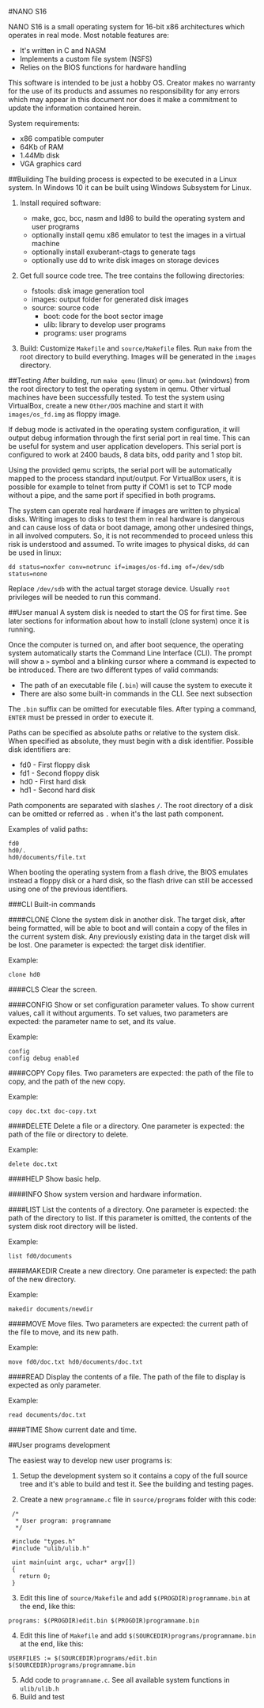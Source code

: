 #NANO S16

NANO S16 is a small operating system for 16-bit x86 architectures which operates in real mode. Most notable features are:
* It's written in C and NASM
* Implements a custom file system (NSFS)
* Relies on the BIOS functions for hardware handling

This software is intended to be just a hobby OS. Creator makes no warranty for the use of its products and assumes no responsibility for any errors which may appear in this document nor does it make a commitment to update the information contained herein.

System requirements:
* x86 compatible computer
* 64Kb of RAM
* 1.44Mb disk
* VGA graphics card

##Building
The building process is expected to be executed in a Linux system. In Windows 10 it can be built using Windows Subsystem for Linux.

1. Install required software:
    * make, gcc, bcc, nasm and ld86 to build the operating system and user programs
    * optionally install qemu x86 emulator to test the images in a virtual machine
    * optionally install exuberant-ctags to generate tags
    * optionally use dd to write disk images on storage devices

2. Get full source code tree. The tree contains the following directories:
    * fstools: disk image generation tool
    * images: output folder for generated disk images
    * source: source code
        * boot: code for the boot sector image
        * ulib: library to develop user programs
        * programs: user programs

3. Build: Customize `Makefile` and `source/Makefile` files. Run `make` from the root directory to build everything. Images will be generated in the `images` directory.

##Testing
After building, run `make qemu` (linux) or `qemu.bat` (windows) from the root directory to test the operating system in qemu. Other virtual machines have been successfully tested. To test the system using VirtualBox, create a new `Other/DOS` machine and start it with `images/os_fd.img` as floppy image.

If debug mode is activated in the operating system configuration, it will output debug information through the first serial port in real time. This can be useful for system and user application developers. This serial port is configured to work at 2400 bauds, 8 data bits, odd parity and 1 stop bit.

Using the provided qemu scripts, the serial port will be automatically mapped to the process standard input/output. For VirtualBox users, it is possible for example to telnet from putty if COM1 is set to TCP mode without a pipe, and the same port if specified in both programs.

The system can operate real hardware if images are written to physical disks. Writing images to disks to test them in real hardware is dangerous and can cause loss of data or boot damage, among other undesired things, in all involved computers. So, it is not recommended to proceed unless this risk is understood and assumed. To write images to physical disks, `dd` can be used in linux:
```
dd status=noxfer conv=notrunc if=images/os-fd.img of=/dev/sdb status=none
```
Replace `/dev/sdb` with the actual target storage device. Usually `root` privileges will be needed to run this command.

##User manual
A system disk is needed to start the OS for first time. See later sections for information about how to install (clone system) once it is running.

Once the computer is turned on, and after boot sequence, the operating system automatically starts the Command Line Interface (CLI). The prompt will show a `>` symbol and a blinking cursor where a command is expected to be introduced. There are two different types of valid commands:
* The path of an executable file (`.bin`) will cause the system to execute it
* There are also some built-in commands in the CLI. See next subsection

The `.bin` suffix can be omitted for executable files. After typing a command, `ENTER` must be pressed in order to execute it.

Paths can be specified as absolute paths or relative to the system disk. When specified as absolute, they must begin with a disk identifier. Possible disk identifiers are:
* fd0 - First floppy disk
* fd1 - Second floppy disk
* hd0 - First hard disk
* hd1 - Second hard disk

Path components are separated with slashes `/`. The root directory of a disk can be omitted or referred as `.` when it's the last path component.

Examples of valid paths:
```
fd0
hd0/.
hd0/documents/file.txt
```

When booting the operating system from a flash drive, the BIOS emulates instead a floppy disk or a hard disk, so the flash drive can still be accessed using one of the previous identifiers.

###CLI Built-in commands

####CLONE
Clone the system disk in another disk. The target disk, after being formatted, will be able to boot and will contain a copy of the files in the current system disk. Any previously existing data in the target disk will be lost. One parameter is expected: the target disk identifier.

Example:
```
clone hd0
```

####CLS
Clear the screen.

####CONFIG
Show or set configuration parameter values. To show current values, call it without arguments. To set values, two parameters are expected: the parameter name to set, and its value.

Example:
```
config
config debug enabled
```

####COPY
Copy files. Two parameters are expected: the path of the file to copy, and the path of the new copy.

Example:
```
copy doc.txt doc-copy.txt
```

####DELETE
Delete a file or a directory. One parameter is expected: the path of the file or directory to delete.

Example:
```
delete doc.txt
```

####HELP
Show basic help.

####INFO
Show system version and hardware information.

####LIST
List the contents of a directory. One parameter is expected: the path of the directory to list. If this parameter is omitted, the contents of the system disk root directory will be listed.

Example:
```
list fd0/documents
```

####MAKEDIR
Create a new directory. One parameter is expected: the path of the new directory.

Example:
```
makedir documents/newdir
```

####MOVE
Move files. Two parameters are expected: the current path of the file to move, and its new path.

Example:
```
move fd0/doc.txt hd0/documents/doc.txt
```

####READ
Display the contents of a file. The path of the file to display is expected as only parameter.

Example:
```
read documents/doc.txt
```

####TIME
Show current date and time.


##User programs development

The easiest way to develop new user programs is:

1. Setup the development system so it contains a copy of the full source tree and it's able to build and test it. See the building and testing pages.

2. Create a new `programname.c` file in `source/programs` folder with this code:

```
 /*
  * User program: programname
  */

 #include "types.h"
 #include "ulib/ulib.h"

 uint main(uint argc, uchar* argv[])
 {
   return 0;
 }
 ```

3. Edit this line of `source/Makefile` and add `$(PROGDIR)programname.bin` at the end, like this:
```
programs: $(PROGDIR)edit.bin $(PROGDIR)programname.bin
```
4. Edit this line of `Makefile` and add `$(SOURCEDIR)programs/programname.bin` at the end, like this:
```
USERFILES := $(SOURCEDIR)programs/edit.bin $(SOURCEDIR)programs/programname.bin
```
5. Add code to `programname.c`. See all available system functions in `ulib/ulib.h`
6. Build and test
